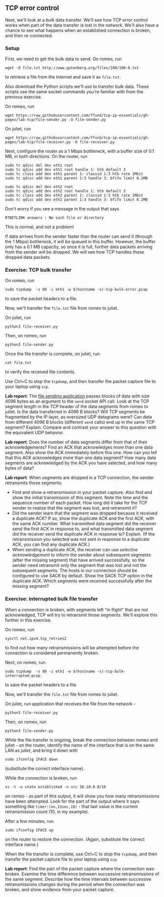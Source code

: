 
## TCP error control


Next, we'll look at a *bulk* data transfer. We'll see how TCP error control works when part of the data transfer is lost in the network. We'll also have a chance to see what happens when an established connection is broken, and then re-connected.


### Setup

First, we need to get the bulk data to send. On romeo, run

```
wget -O file.txt http://www.gutenberg.org/files/100/100-0.txt
```

to retrieve a file from the Internet and save it as `file.txt`. 

Also download the Python scripts we'll use to transfer bulk data. These scripts use the same socket commands you're familiar with from the previous exercise.

On romeo, run

```
wget https://raw.githubusercontent.com/ffund/tcp-ip-essentials/gh-pages/lab-tcp/file-sender.py -O file-sender.py
```

On juliet, run

```
wget https://raw.githubusercontent.com/ffund/tcp-ip-essentials/gh-pages/lab-tcp/file-receiver.py -O file-receiver.py
```

Next, configure the router as a 1 Mbps bottleneck, with a buffer size of 0.1 MB, in both directions. On the router, run

```
sudo tc qdisc del dev eth1 root  
sudo tc qdisc add dev eth1 root handle 1: htb default 3  
sudo tc class add dev eth1 parent 1: classid 1:3 htb rate 1Mbit  
sudo tc qdisc add dev eth1 parent 1:3 handle 3: bfifo limit 0.1MB

sudo tc qdisc del dev eth2 root  
sudo tc qdisc add dev eth2 root handle 1: htb default 3  
sudo tc class add dev eth2 parent 1: classid 1:3 htb rate 1Mbit  
sudo tc qdisc add dev eth2 parent 1:3 handle 3: bfifo limit 0.1MB  
```

Don't worry if you see a message in the output that says

```
RTNETLINK answers : No such file or directory  
```

This is normal, and not a problem!

If data arrives from the sender faster than the router can send it (through the 1 Mbps) bottleneck, it will be queued in this buffer. However, the buffer only has a 0.1 MB capacity, so once it is full, further data packets arriving from the sender will be dropped. We will see how TCP handles these dropped data packets.

### Exercise: TCP bulk transfer

On romeo, run

```
sudo tcpdump  -s 80 -i eth1 -w $(hostname -s)-tcp-bulk-error.pcap  
```

to save the packet headers to a file.


Now, we'll transfer the `file.txt` file from romeo to juliet.

On juliet, run

```
python3 file-receiver.py
```

Then, on romeo, run


```
python3 file-sender.py
```

Once the file transfer is complete, on juliet, run


```
cat file.txt
```

to verify the received file contents.

Use Ctrl+C to stop the `tcpdump`, and then transfer the packet capture file to your laptop using `scp`.

**Lab report**: The [file sending application](file-sender.py) passes blocks of data with size 4096 bytes as an argument to the `send` socket API call. Look at the TCP segment length in the TCP header of the data segments from romeo to juliet. Is the data transferred in 4096 B blocks? Will TCP segments be fragmented by the IP layer, as oversized UDP datagrams were? Can data from different 4096 B blocks (different `send` calls) end up in the same TCP segment? Explain. Compare and contrast your answer to this question with the equivalent UDP behavior.

**Lab report**: Does the number of data segments differ from that of their acknowledgements? Find an ACK that acknowledges more than one data segment. Also show the ACK immediately before this one. How can you tell that this ACK acknowledges more than one data segment? How many data segments are acknowledged by the ACK you have selected, and how many bytes of data?


**Lab report**: When segments are dropped in a TCP connection, the sender retransmits those segments.

* Find and show a retransmission in your packet capture. Also find and show the initial transmission of this segment. Note the time and the sequence number of each packet. How long did it take for the TCP sender to realize that the segment was lost, and retransmit it?
* Did the sender learn that the segment was dropped because it received a duplicate ACK? If so, show the duplicate ACK *and* the first ACK, with the same ACK number. What transmitted data segment did the receiver send the first ACK in response to, and what transmitted data segment did the receiver send the duplicate ACK in response to? Explain. (If the retransmission you selected was not sent in response to a duplicate ACK, you can find any duplicate ACK.)
* When sending a duplicate ACK, the receiver can use *selective acknowledgement* to inform the sender about subsequent segments (after the missing segment) that have arrived successfully, so the sender need retransmit only the segment that was lost and not the subsequent segments. The hosts in our connection should be configured to use SACK by default. Show the SACK TCP option in the duplicate ACK. Which segments were received successfully after the missing segment?



### Exercise: interrupted bulk file transfer

When a connection is broken, with segments left "in flight" that are not acknowledged, TCP will try to retransmit those segments. We'll explore this further in this exercise.

On romeo, run

```
sysctl net.ipv4.tcp_retries2
```

to find out how many retransmissions will be attempted before the connection is considered permanently broken.


Next, on romeo, run

```
sudo tcpdump  -s 80 -i eth1 -w $(hostname -s)-tcp-bulk-interrupted.pcap  
```

to save the packet headers to a file.


Now, we'll transfer the `file.txt` file from romeo to juliet.

On juliet, run application that receives the file from the network - 

```
python3 file-receiver.py
```

Then, on romeo, run


```
python3 file-sender.py
```

While the file transfer is ongoing, break the connection between romeo and juliet - on the router, identify the name of the interface that is on the same LAN as *juliet*, and bring it down with


```
sudo ifconfig IFACE down
```

(substitute the correct interface name).

While the connection is broken, run

```
ss -t -o state established -n src 10.10.0.0/16
```


on romeo - as part of this output, it will show you how many retransmissions have been attempted. Look for the part of the output where it says something like `timer:(on,13sec,10)` - that last value is the current retransmission count (10, in my example).


After a few minutes, run

```
sudo ifconfig IFACE up
```

on the router to restore the connection. (Again, substitute the correct interface name.)

When the file transfer is complete, use Ctrl+C to stop the `tcpdump`, and then transfer the packet capture file to your laptop using `scp`.

**Lab report**: Find the part of the packet capture where the connection was broken.  Examine the time difference between successive retransmissions of the same segment. Describe how the time intervals between successive retransmissions changes during the period when the connection was broken, and show evidence from your packet capture.
